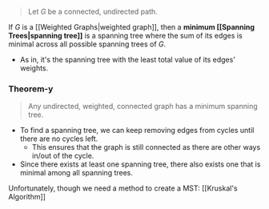> Let $G$ be a connected, undirected path.

If $G$ is a [[Weighted Graphs|weighted graph]], then a **minimum [[Spanning Trees|spanning  tree]]** is a spanning tree where the sum of its edges is minimal across all possible spanning trees of $G$.
- As in, it's the spanning tree with the least total value of its edges' weights.
### Theorem-y
> Any undirected, weighted, connected graph has a minimum spanning tree.

- To find a spanning tree, we can keep removing edges from cycles until there are no cycles left.
	- This ensures that the graph is still connected as there are other ways in/out of the cycle.
- Since there exists at least one spanning tree, there also exists one that is minimal among all spanning trees.

Unfortunately, though we need a method to create a MST: [[Kruskal's Algorithm]]